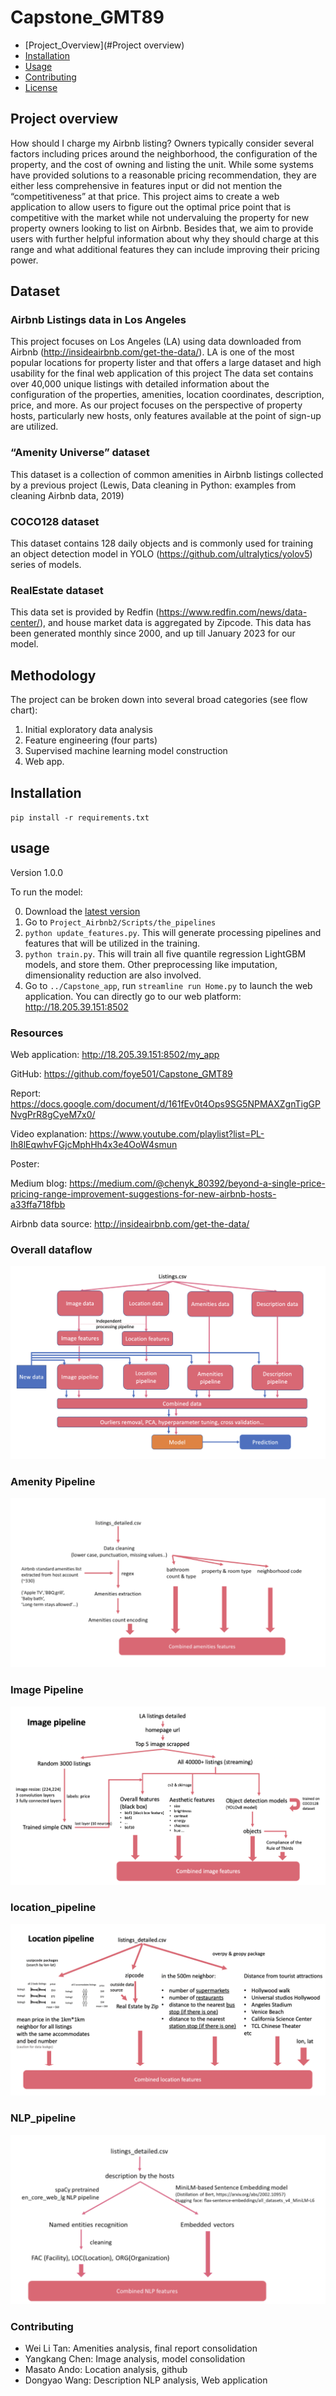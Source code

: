 # Capstone_GMT89
- [Project_Overview](#Project overview)
- [Installation](#installation)
- [Usage](#usage)
- [Contributing](#contributing)
- [License](#license)

## Project overview

How should I charge my Airbnb listing? Owners typically consider several factors including prices around the neighborhood, the configuration of the property, and the cost of owning and listing the unit. While some systems have provided solutions to a reasonable pricing recommendation, they are either less comprehensive in features input or did not mention the “competitiveness” at that price. This project aims to create a web application to allow users to figure out the optimal price point that is competitive with the market while not undervaluing the property for new property owners looking to list on Airbnb. Besides that, we aim to provide users with further helpful information about why they should charge at this range and what additional features they can include improving their pricing power.

## Dataset

### Airbnb Listings data in Los Angeles
This project focuses on Los Angeles (LA) using data downloaded from Airbnb (http://insideairbnb.com/get-the-data/). LA is one of the most popular locations for property lister and that offers a large dataset and high usability for the final web application of this project The data set contains over 40,000 unique listings with detailed information about the configuration of the properties, amenities, location coordinates, description, price, and more. As our project focuses on the perspective of property hosts, particularly new hosts, only features available at the point of sign-up are utilized.

### “Amenity Universe” dataset
This dataset is a collection of common amenities in Airbnb listings collected by a previous project (Lewis, Data cleaning in Python: examples from cleaning Airbnb data, 2019)

### COCO128 dataset
This dataset contains 128 daily objects and is commonly used for training an object detection model in YOLO (https://github.com/ultralytics/yolov5) series of models.

### RealEstate dataset
This data set is provided by Redfin (https://www.redfin.com/news/data-center/), and house market data is aggregated by Zipcode. This data has been generated monthly since 2000, and up till January 2023 for our model.


## Methodology

The project can be broken down into several broad categories (see flow chart): 
1. Initial exploratory data analysis 
2. Feature engineering (four parts)
3. Supervised machine learning model construction
4. Web app.


## Installation
`pip install -r requirements.txt`

## usage
Version 1.0.0

To run the model:

0. Download the [latest version](https://github.com/foye501/Capstone_GM89/releases)
1. Go to `Project_Airbnb2/Scripts/the_pipelines`
2. `python update_features.py`. This will generate processing pipelines and features that will be utilized in the training.
3. `python train.py`. This will train all five quantile regression LightGBM models, and store them. Other preprocessing like imputation, dimensionality reduction are also involved. 
4. Go to `../Capstone_app`, run `streamline run Home.py` to launch the web application. You can directly go to our web platform: http://18.205.39.151:8502

### Resources
Web application: http://18.205.39.151:8502/my_app

GitHub: https://github.com/foye501/Capstone_GMT89

Report: https://docs.google.com/document/d/161fEv0t4Ops9SG5NPMAXZgnTigGPNvgPrR8gCyeM7x0/

Video explanation: https://www.youtube.com/playlist?list=PL-Ih8lEqwhvFGjcMphHh4x3e4OoW4smun

Poster:

Medium blog: https://medium.com/@chenyk_80392/beyond-a-single-price-pricing-range-improvement-suggestions-for-new-airbnb-hosts-a33ffa718fbb

Airbnb data source: http://insideairbnb.com/get-the-data/

### Overall dataflow
![Overall_workflow](./Project_Airbnb2/assets/images/Overall_workflow.png)

### Amenity Pipeline
![Amenitypipeline](./Project_Airbnb2/assets/images/Amenity.png)

### Image Pipeline
![Imagepipeline](./Project_Airbnb2/assets/images/imagepipeline.png)

### location_pipeline
![locationpipeline](./Project_Airbnb2/assets/images/location_pipeline.png)

### NLP_pipeline
![NLP_pipeline](./Project_Airbnb2/assets/images/NLP_pipeline.png)

### Contributing

- Wei Li Tan: Amenities analysis, final report consolidation
- Yangkang Chen: Image analysis, model consolidation
- Masato Ando: Location analysis, github
- Dongyao Wang: Description NLP analysis, Web application


